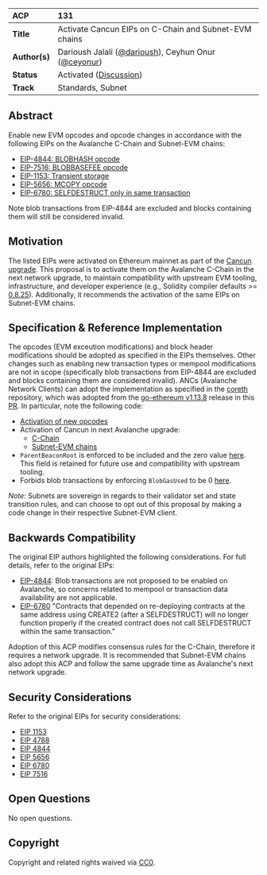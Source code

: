 | ACP | 131 |
| :--- | :--- |
| **Title** | Activate Cancun EIPs on C-Chain and Subnet-EVM chains |
| **Author(s)** | Darioush Jalali ([@darioush](https://github.com/darioush)), Ceyhun Onur ([@ceyonur](https://github.com/ceyonur)) |
| **Status** | Activated ([Discussion](https://github.com/avalanche-foundation/ACPs/discussions/139)) |
| **Track** | Standards, Subnet |

## Abstract

Enable new EVM opcodes and opcode changes in accordance with the following EIPs on the Avalanche C-Chain and Subnet-EVM chains:
- [EIP-4844: BLOBHASH opcode](https://eips.ethereum.org/EIPS/eip-4844)
- [EIP-7516: BLOBBASEFEE opcode](https://eips.ethereum.org/EIPS/eip-7516)
- [EIP-1153: Transient storage](https://eips.ethereum.org/EIPS/eip-1153)
- [EIP-5656: MCOPY opcode](https://eips.ethereum.org/EIPS/eip-5656)
- [EIP-6780: SELFDESTRUCT only in same transaction](https://eips.ethereum.org/EIPS/eip-6780)

Note blob transactions from EIP-4844 are excluded and blocks containing them will still be considered invalid.

## Motivation

The listed EIPs were activated on Ethereum mainnet as part of the [Cancun upgrade](https://github.com/ethereum/execution-specs/blob/master/network-upgrades/mainnet-upgrades/cancun.md#included-eips). This proposal is to activate them on the Avalanche C-Chain in the next network upgrade, to maintain compatibility with upstream EVM tooling, infrastructure, and developer experience (e.g., Solidity compiler defaults >= [0.8.25](https://github.com/ethereum/solidity/releases/tag/v0.8.25)). Additionally, it recommends the activation of the same EIPs on Subnet-EVM chains.

## Specification & Reference Implementation

The opcodes (EVM exceution modifications) and block header modifications should be adopted as specified in the EIPs themselves. Other changes such as enabling new transaction types or mempool modifications are not in scope (specifically blob transactions from EIP-4844 are excluded and blocks containing them are considered invalid). ANCs (Avalanche Network Clients) can adopt the implementation as specified in the [coreth](https://github.com/ava-labs/coreth) repository, which was adopted from the [go-ethereum v1.13.8](https://github.com/ethereum/go-ethereum/releases/tag/v1.13.8) release in this [PR](https://github.com/ava-labs/coreth/pull/550). In particular, note the following code:

- [Activation of new opcodes](https://github.com/ava-labs/coreth/blob/7b875dc21772c1bb9e9de5bc2b31e88c53055e26/core/vm/jump_table.go#L93)
- Activation of Cancun in next Avalanche upgrade:
  - [C-Chain](https://github.com/ava-labs/coreth/pull/610)
  - [Subnet-EVM chains](https://github.com/ava-labs/subnet-evm/blob/fa909031ed148484c5072d949c5ed73d915ce1ed/params/config_extra.go#L186)
- `ParentBeaconRoot` is enforced to be included and the zero value [here](https://github.com/ava-labs/coreth/blob/7b875dc21772c1bb9e9de5bc2b31e88c53055e26/plugin/evm/block_verification.go#L287-L288). This field is retained for future use and compatibility with upstream tooling.
- Forbids blob transactions by enforcing `BlobGasUsed` to be 0 [here](https://github.com/ava-labs/coreth/pull/611/files#diff-532a2c6a5365d863807de5b435d8d6475552904679fd611b1b4b10d3bf4f5010R267).

_Note:_ Subnets are sovereign in regards to their validator set and state transition rules, and can choose to opt out of this proposal by making a code change in their respective Subnet-EVM client.

## Backwards Compatibility

The original EIP authors highlighted the following considerations. For full details, refer to the original EIPs:

- [EIP-4844](https://eips.ethereum.org/EIPS/eip-4844#backwards-compatibility): Blob transactions are not proposed to be enabled on Avalanche, so concerns related to mempool or transaction data availability are not applicable.
- [EIP-6780](https://eips.ethereum.org/EIPS/eip-6780#backwards-compatibility) "Contracts that depended on re-deploying contracts at the same address using CREATE2 (after a SELFDESTRUCT) will no longer function properly if the created contract does not call SELFDESTRUCT within the same transaction."

Adoption of this ACP modifies consensus rules for the C-Chain, therefore it requires a network upgrade. It is recommended that Subnet-EVM chains also adopt this ACP and follow the same upgrade time as Avalanche's next network upgrade.

## Security Considerations

Refer to the original EIPs for security considerations:
- [EIP 1153](https://eips.ethereum.org/EIPS/eip-1153#security-considerations)
- [EIP 4788](https://eips.ethereum.org/EIPS/eip-4788#security-considerations)
- [EIP 4844](https://eips.ethereum.org/EIPS/eip-4844#security-considerations)
- [EIP 5656](https://eips.ethereum.org/EIPS/eip-5656#security-considerations)
- [EIP 6780](https://eips.ethereum.org/EIPS/eip-6780#security-considerations)
- [EIP 7516](https://eips.ethereum.org/EIPS/eip-7516#security-considerations)

## Open Questions

No open questions.

## Copyright

Copyright and related rights waived via [CC0](https://creativecommons.org/publicdomain/zero/1.0/).
